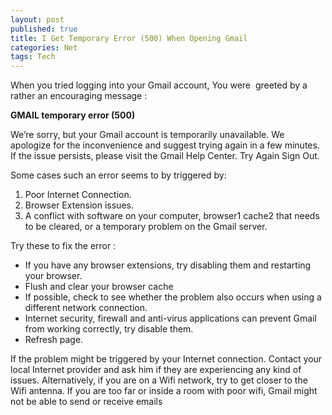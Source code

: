 ```yaml
---
layout: post
published: true
title: I Get Temporary Error (500) When Opening Gmail
categories: Net
tags: Tech
---
```

When you tried logging into your Gmail account, You were  greeted by a rather an encouraging message :

**GMAIL temporary error (500)**

We’re sorry, but your Gmail account is temporarily unavailable. We apologize for the inconvenience and suggest trying again in a few minutes. If the issue persists, please visit the Gmail Help Center. Try Again Sign Out.

Some cases such an error seems to by triggered by:  

1.  Poor Internet Connection.
2.  Browser Extension issues.
3.  A conflict with software on your computer, browser1 cache2 that needs to be cleared, or a temporary problem on the Gmail server.

Try these to fix the error :  

*   If you have any browser extensions, try disabling them and restarting your browser.
*   Flush and clear your browser cache
*   If possible, check to see whether the problem also occurs when using a different network connection.
*   Internet security, firewall and anti-virus applications can prevent Gmail from working correctly, try disable them.
*   Refresh page.

If the problem might be triggered by your Internet connection. Contact your local Internet provider and ask him if they are experiencing any kind of issues. Alternatively, if you are on a Wifi network, try to get closer to the Wifi antenna. If you are too far or inside a room with poor wifi, Gmail might not be able to send or receive emails
